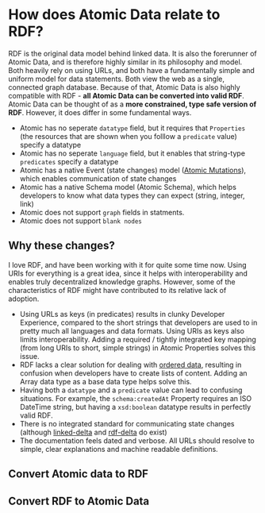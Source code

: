 # How does Atomic Data relate to RDF?

RDF is the original data model behind linked data. It is also the forerunner of Atomic Data, and is therefore highly similar in its philosophy and model. Both heavily rely on using URLs, and both have a fundamentally simple and uniform model for data statements. Both view the web as a single, connected graph database. Because of that, Atomic Data is also highly compatible with RDF - **all Atomic Data can be converted into valid RDF**. Atomic Data can be thought of as a **more constrained, type safe version of RDF**. However, it does differ in some fundamental ways.

* Atomic has no seperate `datatype` field, but it requires that `Properties` \(the resources that are shown when you folllow a `predicate` value\) specify a datatype
* Atomic has no seperate `language` field, but it enables that string-type `predicates` specify a datatype
* Atomic has a native Event \(state changes\) model \([Atomic Mutations](atomic-mutations.md)\), which enables communication of state changes
* Atomic has a native Schema model \(Atomic Schema\), which helps developers to know what data types they can expect \(string, integer, link\)
* Atomic does not support `graph` fields in statments.
* Atomic does not support `blank nodes`

## Why these changes?

I love RDF, and have been working with it for quite some time now. Using URIs for everything is a great idea, since it helps with interoperability and enables truly decentralized knowledge graphs. However, some of the characteristics of RDF might have contributed to its relative lack of adoption.

* Using URLs as keys \(in predicates\) results in clunky Developer Experience, compared to the short strings that developers are used to in pretty much all languages and data formats. Using URIs as keys also limits interoperability. Adding a required / tightly integrated key mapping \(from long URIs to short, simple strings\) in Atomic Properties solves this issue.
* RDF lacks a clear solution for dealing with [ordered data](https://ontola.io/blog/ordered-data-in-rdf/), resulting in confusion when developers have to create lists of content. Adding an Array data type as a base data type helps solve this.
* Having both a `datatype` and a `predicate` value can lead to confusing situations. For example, the `schema:createdAt` Property requires an ISO DateTime string, but having a `xsd:boolean` datatype results in perfectly valid RDF.
* There is no integrated standard for communicating state changes \(although [linked-delta](https://github.com/ontola/linked-delta) and [rdf-delta](https://afs.github.io/rdf-delta/) do exist\)
* The documentation feels dated and verbose. All URLs should resolve to simple, clear explanations and machine readable definitions.

## Convert Atomic data to RDF

## Convert RDF to Atomic Data

